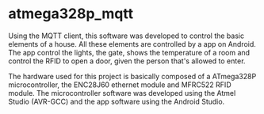 # atmega328p_mqtt

Using the MQTT client, this software was developed to control the basic elements of a house. All these elements are controlled by a app on Android. The app control the lights, the gate, shows the temperature of a room and control the RFID to open a door, given the person that's allowed to enter.

The hardware used for this project is basically composed of a ATmega328P microcontroller, the ENC28J60 ethernet module and MFRC522 RFID module.
The microcontroller software was developed using the Atmel Studio (AVR-GCC) and the app software using the Android Studio.

